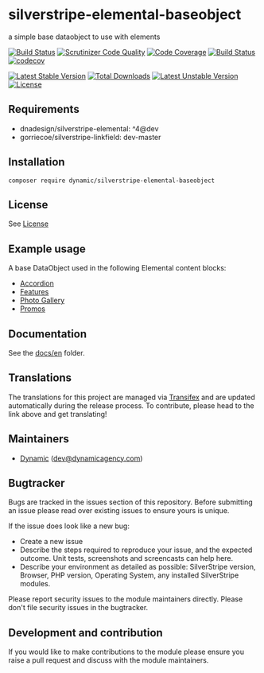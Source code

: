 # silverstripe-elemental-baseobject

a simple base dataobject to use with elements

[![Build Status](https://travis-ci.org/dynamic/silverstripe-elemental-baseobject.svg?branch=master)](https://travis-ci.org/dynamic/silverstripe-elemental-baseobject)
[![Scrutinizer Code Quality](https://scrutinizer-ci.com/g/dynamic/silverstripe-elemental-baseobject/badges/quality-score.png?b=master)](https://scrutinizer-ci.com/g/dynamic/silverstripe-elemental-baseobject/?branch=master)
[![Code Coverage](https://scrutinizer-ci.com/g/dynamic/silverstripe-elemental-baseobject/badges/coverage.png?b=master)](https://scrutinizer-ci.com/g/dynamic/silverstripe-elemental-baseobject/?branch=master)
[![Build Status](https://scrutinizer-ci.com/g/dynamic/silverstripe-elemental-baseobject/badges/build.png?b=master)](https://scrutinizer-ci.com/g/dynamic/silverstripe-elemental-baseobject/build-status/master)
[![codecov](https://codecov.io/gh/dynamic/silverstripe-elemental-baseobject/branch/master/graph/badge.svg)](https://codecov.io/gh/dynamic/silverstripe-elemental-baseobject)

[![Latest Stable Version](https://poser.pugx.org/dynamic/silverstripe-elemental-baseobject/v/stable)](https://packagist.org/packages/dynamic/silverstripe-elemental-baseobject)
[![Total Downloads](https://poser.pugx.org/dynamic/silverstripe-elemental-baseobject/downloads)](https://packagist.org/packages/dynamic/silverstripe-elemental-baseobject)
[![Latest Unstable Version](https://poser.pugx.org/dynamic/silverstripe-elemental-baseobject/v/unstable)](https://packagist.org/packages/dynamic/silverstripe-elemental-baseobject)
[![License](https://poser.pugx.org/dynamic/silverstripe-elemental-baseobject/license)](https://packagist.org/packages/dynamic/silverstripe-elemental-baseobject)

## Requirements

* dnadesign/silverstripe-elemental: ^4@dev
* gorriecoe/silverstripe-linkfield: dev-master

## Installation

`composer require dynamic/silverstripe-elemental-baseobject`

## License

See [License](license.md)

## Example usage

A base DataObject used in the following Elemental content blocks:

* [Accordion](https://github.com/dynamic/silverstripe-elemental-accordion)
* [Features](https://github.com/dynamic/silverstripe-elemental-blocks)
* [Photo Gallery](https://github.com/dynamic/silverstripe-elemental-blocks)
* [Promos](https://github.com/dynamic/silverstripe-elemental-blocks)

## Documentation

See the [docs/en](docs/en/index.md) folder.

## Translations

The translations for this project are managed via [Transifex](https://www.transifex.com/dynamicagency/silverstripe-elemental-baseobject/)
and are updated automatically during the release process. To contribute, please head to the link above and get
translating!

## Maintainers

 *  [Dynamic](http://www.dynamicagency.com) (<dev@dynamicagency.com>)

## Bugtracker
Bugs are tracked in the issues section of this repository. Before submitting an issue please read over 
existing issues to ensure yours is unique. 
 
If the issue does look like a new bug:
 
 - Create a new issue
 - Describe the steps required to reproduce your issue, and the expected outcome. Unit tests, screenshots 
 and screencasts can help here.
 - Describe your environment as detailed as possible: SilverStripe version, Browser, PHP version, 
 Operating System, any installed SilverStripe modules.
 
Please report security issues to the module maintainers directly. Please don't file security issues in the bugtracker.

## Development and contribution
If you would like to make contributions to the module please ensure you raise a pull request and discuss with the module maintainers.